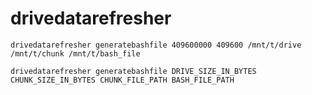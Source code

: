# drivedatarefresher

```
drivedatarefresher generatebashfile 409600000 409600 /mnt/t/drive /mnt/t/chunk /mnt/t/bash_file
```

```
drivedatarefresher generatebashfile DRIVE_SIZE_IN_BYTES CHUNK_SIZE_IN_BYTES CHUNK_FILE_PATH BASH_FILE_PATH
```